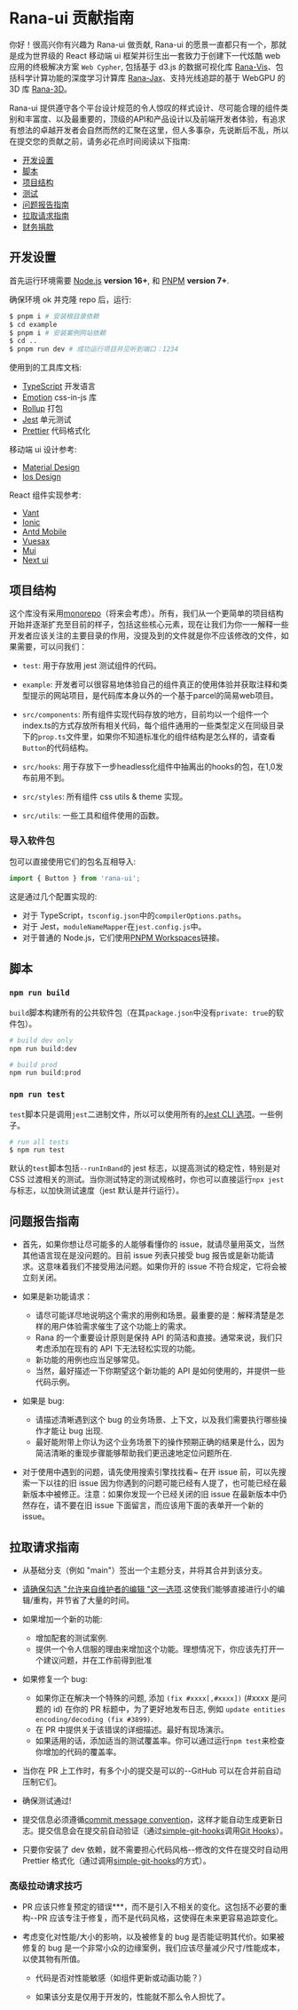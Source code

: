 # Rana-ui 贡献指南

你好！很高兴你有兴趣为 Rana-ui 做贡献, Rana-ui 的愿景一直都只有一个，那就是成为世界级的 React 移动端 ui 框架并衍生出一套致力于创建下一代炫酷 web 应用的终极解决方案 `Web Cypher`, 包括基于 d3.js 的数据可视化库 [Rana-Vis](#https://fogcity/vis)、包括科学计算功能的深度学习计算库 [Rana-Jax](#https://fogcity/jax)、支持光线追踪的基于 WebGPU 的 3D 库 [Rana-3D](#https://fogcity/rana)。

Rana-ui 提供遵守各个平台设计规范的令人惊叹的样式设计、尽可能合理的组件类别和丰富度、以及最重要的，顶级的API和产品设计以及前端开发者体验，有追求有想法的卓越开发者会自然而然的汇聚在这里，但人多事杂，先说断后不乱，所以在提交您的贡献之前，请务必花点时间阅读以下指南:

- [开发设置](#development-setup)
- [脚本](#scripts)
- [项目结构](#project-structure)
- [测试](#contributing-tests)
- [问题报告指南](#issue-reporting-guidelines)
- [拉取请求指南](#pull-request-guidelines)
- [财务捐款](#financial-contribution)

## 开发设置

首先运行环境需要 [Node.js](https://nodejs.org) **version 16+**, 和 [PNPM](https://pnpm.io) **version 7+**.

确保环境 ok 并克隆 repo 后，运行:

```bash
$ pnpm i # 安装根目录依赖
$ cd example
$ pnpm i # 安装案例网站依赖
$ cd ..
$ pnpm run dev # 成功运行项目并见听到端口：1234
```

使用到的工具库文档:

- [TypeScript](https://www.typescriptlang.org/) 开发语言
- [Emotion](https://emotion.sh/docs/introduction) css-in-js 库
- [Rollup](https://rollupjs.org) 打包
- [Jest](https://jestjs.io/) 单元测试
- [Prettier](https://prettier.io/) 代码格式化

移动端 ui 设计参考:

- [Material Design](https://m3.material.io/)
- [Ios Design](https://developer.apple.com/design/human-interface-guidelines/components/all-components)

React 组件实现参考:

- [Vant](https://react-vant-gitee.3lang.dev/)
- [Ionic](https://ionicframework.com/docs/components)
- [Antd Mobile](https://mobile.ant.design/zh)
- [Vuesax](https://vuesax.com/)
- [Mui](https://mui.com/)
- [Next ui](https://nextui.org/docs/components/link#)

## 项目结构

这个库没有采用[monorepo](https://en.wikipedia.org/wiki/Monorepo)（将来会考虑）。所有，我们从一个更简单的项目结构开始并逐渐扩充至目前的样子，包括这些核心元素，现在让我们为你一一解释一些开发者应该关注的主要目录的作用，没提及到的文件就是你不应该修改的文件，如果需要，可以问我们：

- `test`: 用于存放用 jest 测试组件的代码。

- `example`: 开发者可以很容易地体验自己的组件真正的使用体验并获取注释和类型提示的网站项目，是代码库本身以外的一个基于parcel的简易web项目。

- `src/components`: 所有组件实现代码存放的地方，目前均以一个组件一个index.ts的方式存放所有相关代码，每个组件通用的一些类型定义在同级目录下的`prop.ts`文件里，如果你不知道标准化的组件结构是怎么样的，请查看`Button`的代码结构。

- `src/hooks`: 用于存放下一步headless化组件中抽离出的hooks的包，在1,0发布前用不到。

- `src/styles`: 所有组件 css utils & theme 实现。

- `src/utils`: 一些工具和组件使用的函数。

### 导入软件包

包可以直接使用它们的包名互相导入:

```js
import { Button } from 'rana-ui';
```

这是通过几个配置实现的:

- 对于 TypeScript，`tsconfig.json`中的`compilerOptions.paths`。
- 对于 Jest，`moduleNameMapper`在`jest.config.js`中。
- 对于普通的 Node.js，它们使用[PNPM Workspaces](https://pnpm.io/workspaces)链接。


## 脚本

### `npm run build`

`build`脚本构建所有的公共软件包（在其`package.json`中没有`private: true`的软件包）。

```bash
# build dev only
npm run build:dev

# build prod
npm run build:prod
```

### `npm run test`

`test`脚本只是调用`jest`二进制文件，所以可以使用所有的[Jest CLI 选项](https://jestjs.io/docs/en/cli)。一些例子。

```bash
# run all tests
$ npm run test
```

默认的`test`脚本包括`--runInBand`的 jest 标志，以提高测试的稳定性，特别是对 CSS 过渡相关的测试。当你测试特定的测试规格时，你也可以直接运行`npx jest`与标志，以加快测试速度（jest 默认是并行运行）。


## 问题报告指南

- 首先，如果你想让尽可能多的人能够看懂你的 issue，就请尽量用英文，当然其他语言现在是没问题的。目前 issue 列表只接受 bug 报告或是新功能请求。这意味着我们不接受用法问题。如果你开的 issue 不符合规定，它将会被立刻关闭。

- 如果是新功能请求：

  - 请尽可能详尽地说明这个需求的用例和场景。最重要的是：解释清楚是怎样的用户体验需求催生了这个功能上的需求。
  - Rana 的一个重要设计原则是保持 API 的简洁和直接。通常来说，我们只考虑添加在现有的 API 下无法轻松实现的功能。
  - 新功能的用例也应当足够常见。
  - 当然，最好描述一下你期望这个新功能的 API 是如何使用的，并提供一些代码示例。

- 如果是 bug:

  - 请描述清晰遇到这个 bug 的业务场景、上下文，以及我们需要执行哪些操作才能让 bug 出现.
  - 最好能附带上你认为这个业务场景下的操作预期正确的结果是什么，因为简洁清晰的重现步骤能够帮助我们更迅速地定位问题所在.

- 对于使用中遇到的问题，请先使用搜索引擎找找看~ 在开 issue 前，可以先搜索一下以往的旧 issue 因为你遇到的问题可能已经有人提了，也可能已经在最新版本中被修正。注意：如果你发现一个已经关闭的旧 issue 在最新版本中仍然存在，请不要在旧 issue 下面留言，而应该用下面的表单开一个新的 issue。

## 拉取请求指南

- 从基础分支（例如 "main"）签出一个主题分支，并将其合并到该分支。

- [请确保勾选 "允许来自维护者的编辑 "这一选项](https://docs.github.com/en/pull-requests/collaborating-with-pull-requests/working-with-forks/allowing-changes-to-a-pull-request-branch-created-from-a-fork).这使我们能够直接进行小的编辑/重构，并节省了大量的时间。

- 如果增加一个新的功能:

  - 增加配套的测试案例.
  - 提供一个令人信服的理由来增加这个功能。理想情况下，你应该先打开一个建议问题，并在工作前得到批准

- 如果修复一个 bug:

  - 如果你正在解决一个特殊的问题, 添加 `(fix #xxxx[,#xxxx])` (#xxxx 是问题的 id) 在你的 PR 标题中，为了更好地发布日志, 例如 `update entities encoding/decoding (fix #3899)`.
  - 在 PR 中提供关于该错误的详细描述。最好有现场演示。
  - 如果适用的话，添加适当的测试覆盖率。你可以通过运行`npm test`来检查你增加的代码的覆盖率。

- 当你在 PR 上工作时，有多个小的提交是可以的--GitHub 可以在合并前自动压制它们。

- 确保测试通过!

- 提交信息必须遵循[commit message convention](./commit-convention.md)，这样才能自动生成更新日志。提交信息会在提交前自动验证（通过[simple-git-hooks](https://github.com/toplenboren/simple-git-hooks)调用[Git Hooks](https://git-scm.com/docs/githooks)）。

- 只要你安装了 dev 依赖，就不需要担心代码风格--修改的文件在提交时自动用 Prettier 格式化（通过调用[simple-git-hooks](https://github.com/toplenboren/simple-git-hooks)的方式）。

### 高级拉动请求技巧

- PR 应该只修复预定的错误\*\*\*，而不是引入不相关的变化。这包括不必要的重构--PR 应该专注于修复，而不是代码风格，这使得在未来更容易追踪变化。

- 考虑变化对性能/大小的影响，以及被修复的 bug 是否能证明其代价。如果被修复的 bug 是一个非常小众的边缘案例，我们应该尽量减少尺寸/性能成本，以使其物有所值。

  - 代码是否对性能敏感（如组件更新或动画功能？）

  - 如果该分支是仅用于开发的，性能就不那么令人担忧了。

